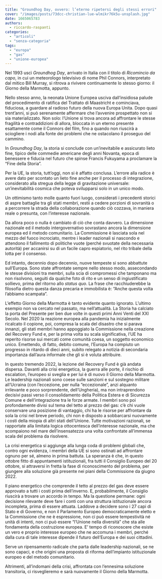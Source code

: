 ```yaml
---
title: "Groundhog Day, ovvero: l’eterno ripetersi degli stessi errori"
cover: "/images/posts/73dcc-christian-lue-wlmikr76k5u-unsplash.jpg"
date: 1665065783
authors:
  - riccardo-raspanti
categories: 
  - "articoli"
  - "senza-categoria"
tags: 
  - "europa"
  - "gas"
  - "unione-europea"
---
```


Nel 1993 uscì _Groundhog Day_, arrivato in Italia con il titolo di _Ricomincio da capo_, in cui un meteorologo televisivo di nome Phil Connors, interpretato dal mitico Bill Murray, si ritrova a rivivere continuamente lo stesso giorno: il Giorno della Marmotta, appunto.

Nello stesso anno, la neonata Unione Europea usciva dall’insidiosa palude del procedimento di ratifica del Trattato di Maastricht e cominciava, fiduciosa, a guardare al radioso futuro della nuova Europa Unita. Dopo quasi trent’anni, si può serenamente affermare che l’avvenire prospettato non si sia materializzato. Non solo: l’Unione si trova ancora ad affrontare le stesse fragilità e contraddizioni di allora, bloccata in un eterno presente esattamente come il Connors del film, fino a quando non riuscirà a sciogliere i nodi alla fonte dei problemi che ne ostacolano il proseguo del cammino.

In _Groundhog Day_, la storia si conclude con un’inevitabile e assicurato lieto fine, tipico delle commedie americane degli anni Novanta, epoca di benessere e fiducia nel futuro che spinse Francis Fukuyama a proclamare la “Fine della Storia”.

Per la UE, la storia, tutt’oggi, non si è affatto conclusa. L’errore alla radice è avere dato per scontato un lieto fine anche per il processo di integrazione, considerato alla stregua della legge di gravitazione universale: un’inevitabilità cosmica che poteva svilupparsi solo in un unico modo.

Un ottimismo tanto molle quanto fuori luogo, considerati i precedenti storici di aspre battaglie tra gli stati membri, restii a cedere porzioni di sovranità o a percorrere la strada della collaborazione quando ciò cozzava, in maniera reale o presunta, con l’interesse nazionale.

Da allora poco o nulla è cambiato di ciò che conta davvero. La dimensione nazionale ed il metodo intergovernativo sovrastano ancora la dimensione europea ed il metodo comunitario. La Commissione è lasciata sola nel mezzo del fuoco incrociato, mentre i leader nazionali si nascondo e attendono il fallimento di politiche vuote (perché svuotate della necessaria autorità) per accanirsi su di un facile capro espiatorio, nel rito tribale della lotta per il consenso.

Ed intanto, decennio dopo decennio, nuove tempeste si sono abbattute sull’Europa. Sono state affrontate sempre nello stesso modo, assecondando le stesse divisioni tra membri, sulla scia di compromessi che tamponano ma non risolvono, seguiti da qualche foto di rito e un senso di ingiustificato sollievo, prima del ritorno allo _status quo_. La frase che racchiuderebbe la filosofia dietro questa danza precaria e immobilista è: “Anche questa volta l’abbiamo scampata”.

L’effetto Giorno della Marmotta è tanto evidente quanto ignorato. L’ultimo esempio non va cercato nel passato, ma nell’attualità. La Storia ha calciato la porta del Presente per ben due volte in questi primi Anni Venti del XXI Secolo. Nel 2020 la reazione europea alla pandemia ha inizialmente ricalcato il copione, poi, compresa la scala del disastro che si parava innanzi, gli stati membri hanno appoggiato la Commissione nella creazione del Recovery Fund e, per la prima volta su scala significativa, l’UE ha reperito risorse sui mercati come comunità coesa, un soggetto economico unico. Emettendo, di fatto, debito comune, l’Europa ha compiuto un progresso in ritardo di dieci anni, subito relegato a notizia di secondaria importanza dall’aura informale che gli si è voluta attribuire.

In questo tremendo 2022, la lezione del Recovery Fund è già andata dispersa. Davanti alla crisi energetica, la guerra alle porte, il rischio di escalation, l’europeo si sveglia e per lui è di nuovo il Giorno della Marmotta. Le leadership nazionali sono coese sulle sanzioni e sul sostegno militare all’Ucraina (con l’eccezione, per nulla “eccezionale”, anzi alquanto irrilevante e poco sorprendente, dell’Ungheria), ma non intraprendono decisivi passi verso il consolidamento della Politica Estera e di Sicurezza Comune e dell’integrazione tra le forze armate. I membri sono poi profondamente divisi sul tema del tetto al prezzo del gas: c’è chi vuole conservare una posizione di vantaggio, chi ha le risorse per affrontare da sola la crisi nel breve periodo, chi non è disposto a sobbarcarsi nuovamente i costi della miopia di altri stati dell’Unione. Tutte motivazioni razionali, se rapportate alla limitata logica ottocentesca dell’interesse nazionale, ma che scompaiono nel mare dell’insensatezza una volta confrontate all’immensa scala del problema da risolvere.

La crisi energetica si aggiunge alla lunga coda di problemi globali che, contro ogni evidenza, i membri della UE si sono ostinati ad affrontare ognuno per sé, almeno in prima battuta. La speranza è che, in questo ottobre fitto di appuntamenti istituzionali, fra tutti il Consiglio Europeo del 20 ottobre, si attraversi in fretta la fase di riconoscimento del problema, per giungere alla soluzione già presente nei piani della Commissione da giugno 2022.

Il piano energetico che comprende il tetto al prezzo del gas deve essere approvato a tutti i costi prima dell’inverno. E, probabilmente, il Consiglio riuscirà a trovare un accordo in tempo. Ma la questione permane: ogni decisione rilevante deve fare i conti con una struttura istituzionale ancora incompleta, prima di essere attuata. Laddove a decidere sono i 27 capi di Stato e di Governo, e non il Parlamento Europeo democraticamente eletto e la Commissione che ne è espressione, non ci può essere tempestività né unità di intenti, non ci può essere “l’Unione nella diversità” che sta alle fondamenta della costruzione europea. E’ tempo di riconoscere che esiste un vero e proprio interesse europeo che ne accomuna i membri, perché dalla cura di tale interesse dipende il futuro dell’Europa e dei suoi cittadini.

Serve un ripensamento radicale che parta dalle leadership nazionali, se ne sono capaci, e che origini una proposta di riforma dell’impianto istituzionale europeo e del metodo comunitario.

Altrimenti, all’indomani della crisi, affrontata con l’ennesima soluzione transitoria, ci risveglieremo e sarà nuovamente il Giorno della Marmotta.
